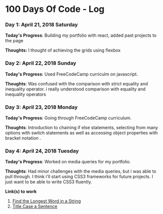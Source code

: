 # 100 Days Of Code - Log

### Day 1: April 21, 2018 Saturday

**Today's Progress**: Building my portfolio with react, added past projects to the page

**Thoughts:** I thought of achieving the grids using flexbox


### Day 2: April 22, 2018 Sunday

**Today's Progress**: Used FreeCodeCamp curriculm on javascript.

**Thoughts**: Was confused with the comparison with strict equality and inequality operator. i really understood comparison with equality and inequality operators 


### Day 3: April 23, 2018 Monday

**Today's Progress**: Going through FreeCodeCamp curriculum.

**Thoughts**: Introduction to chaining if else statements, selecting from many options with switch statements as well as accessing object properties with bracket notation .


### Day 4: April 24, 2018 Tuesday

**Today's Progress**: Worked on media queries for my portfolio.

**Thoughts**: Had minor challenges with the media queries, but i was able to pull through. I think i'll start using CSS3 frameworks for future projects. I just want to be able to write CSS3 fluently.

**Link(s) to work**
1. [Find the Longest Word in a String](https://www.freecodecamp.com/challenges/find-the-longest-word-in-a-string)
2. [Title Case a Sentence](https://www.freecodecamp.com/challenges/title-case-a-sentence)
